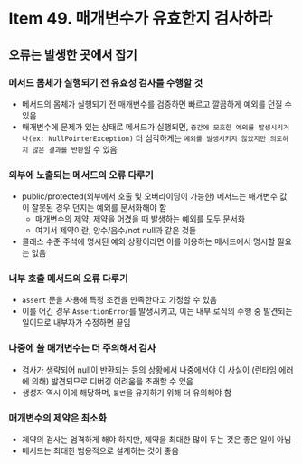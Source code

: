 # Item 49. 매개변수가 유효한지 검사하라

## 오류는 발생한 곳에서 잡기

### 메서드 몸체가 실행되기 전 유효성 검사를 수행할 것

- 메서드의 몸체가 실행되기 전 매개변수를 검증하면 빠르고 깔끔하게 예외를 던질 수 있음
- 매개변수에 문제가 있는 상태로 메서드가 실행되면, `중간에 모호한 예외를 발생시키거나(ex: NullPointerException)` 더 심각하게는 `예외를 발생시키지 않았지만 의도하지 않은 결과를 반환`할 수 있음

### 외부에 노출되는 메서드의 오류 다루기

- public/protected(외부에서 호출 및 오버라이딩이 가능한) 메서드는 매개변수 값이 잘못된 경우 던지는 예외를 문서화해야 함
    - 매개변수의 제약, 제약을 어겼을 때 발생하는 예외를 모두 문서화
    - 여기서 제약이란, 양수/음수/not null과 같은 것들
- 클래스 수준 주석에 명시된 예외 상황이라면 이를 이용하는 메서드에서 명시할 필요는 없음

### 내부 호출 메서드의 오류 다루기

- `assert` 문을 사용해 특정 조건을 만족한다고 가정할 수 있음
- 이를 어긴 경우 `AssertionError`를 발생시키고, 이는 내부 로직의 수행 중 발견되는 일이므로 내부자가 수정하면 끝임

### 나중에 쓸 매개변수는 더 주의해서 검사

- 검사가 생략되어 null이 반환되는 등의 상황에서 나중에서야 이 사실이 (런타임 에러에 의해) 발견되므로 디버깅 어려움을 초래할 수 있음
- 생성자 역시 이에 해당하며, `불변`을 유지하기 위해 더 유의해야 함

### 매개변수의 제약은 최소화

- 제약의 검사는 엄격하게 해야 하지만, 제약을 최대한 많이 두는 것은 좋은 일이 아님
- 메서드는 최대한 범용적으로 설계하는 것이 좋음

